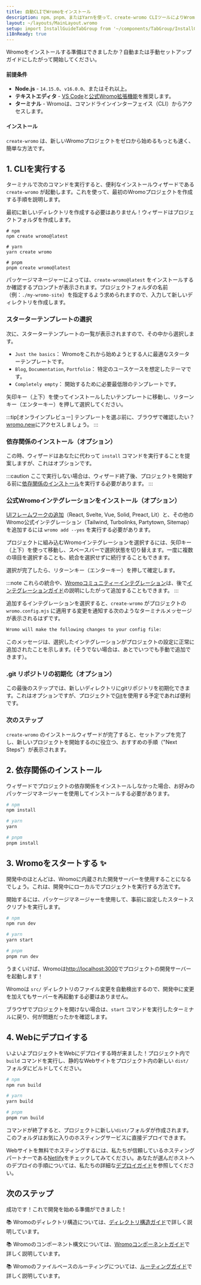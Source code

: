 ```yaml
---
title: 自動CLIでWromoをインストール
description: npm、pnpm、またはYarnを使って、create-wromo CLIツールによりWromoをインストールする方法です。
layout: ~/layouts/MainLayout.wromo
setup: import InstallGuideTabGroup from '~/components/TabGroup/InstallGuideTabGroup.wromo';
i18nReady: true
---
```

Wromoをインストールする準備はできましたか？自動または手動セットアップガイドにしたがって開始してください。

#### 前提条件

- **Node.js** - `14.15.0`、`v16.0.0`、またはそれ以上。
- **テキストエディタ** - [VS Code](https://code.visualstudio.com/)と[公式Wromo拡張機能](https://marketplace.visualstudio.com/items?itemName=wromo-build.wromo-vscode)を推奨します。
- **ターミナル** - Wromoは、コマンドラインインターフェイス（CLI）からアクセスします。

<InstallGuideTabGroup />

#### インストール

`create-wromo` は、新しいWromoプロジェクトをゼロから始めるもっとも速く、簡単な方法です。

## 1. CLIを実行する

ターミナルで次のコマンドを実行すると、便利なインストールウィザードである `create-wromo` が起動します。これを使って、最初のWromoプロジェクトを作成する手順を説明します。

最初に新しいディレクトリを作成する必要はありません！ウィザードはプロジェクトフォルダを作成します。


```shell
# npm
npm create wromo@latest

# yarn
yarn create wromo

# pnpm
pnpm create wromo@latest
```

パッケージマネージャーによっては、`create-wromo@latest` をインストールするか確認するプロンプトが表示されます。プロジェクトフォルダの名前（例：`./my-wromo-site`）を指定するよう求められますので、入力して新しいディレクトリを作成します。

### スターターテンプレートの選択

次に、スターターテンプレートの一覧が表示されますので、その中から選択します。

- `Just the basics`： Wromoをこれから始めようとする人に最適なスターターテンプレートです。
- `Blog`, `Documentation`, `Portfolio`： 特定のユースケースを想定したテーマです。
- `Completely empty`： 開始するために必要最低限のテンプレートです。

矢印キー（上下）を使ってインストールしたいテンプレートに移動し、リターンキー（エンターキー）を押して選択してください。

:::tip[オンラインプレビュー]
テンプレートを選ぶ前に、ブラウザで確認したい？ [wromo.new](https://wromo.new/)にアクセスしましょう。
:::

### 依存関係のインストール（オプション）

この時、ウィザードはあなたに代わって `install` コマンドを実行することを提案しますが、これはオプションです。

:::caution
ここで実行しない場合は、ウィザード終了後、プロジェクトを開始する前に[依存関係のインストール](/ja/install/auto/#2-依存関係のインストール)を実行する必要があります。
:::

### 公式Wromoインテグレーションをインストール（オプション）

[UIフレームワークの追加](/ja/core-concepts/framework-components/)（React, Svelte, Vue, Solid, Preact, Lit）と、その他のWromo公式インテグレーション（Tailwind, Turbolinks, Partytown, Sitemap）を追加するには `wromo add --yes` を実行する必要があります。

プロジェクトに組み込むWromoインテグレーションを選択するには、矢印キー（上下）を使って移動し、スペースバーで選択状態を切り替えます。一度に複数の項目を選択することも、統合を選択せずに続行することもできます。

選択が完了したら、リターンキー（エンターキー）を押して確定します。

:::note
これらの統合や、[Wromoコミュニティーインテグレーション](https://wromo.build/integrations)は、後で[インテグレーションガイド](/ja/guides/integrations-guide/)の説明にしたがって追加することもできます。
:::

追加するインテグレーションを選択すると、`create-wromo` がプロジェクトの `wromo.config.mjs` に適用する変更を通知する次のようなターミナルメッセージが表示されるはずです。

```bash
Wromo will make the following changes to your config file:
```

このメッセージは、選択したインテグレーションがプロジェクトの設定に正常に追加されたことを示します。(そうでない場合は、あとでいつでも手動で追加できます）。


### .git リポジトリの初期化（オプション）

この最後のステップでは、新しいディレクトリにgitリポジトリを初期化できます。これはオプションですが、プロジェクトで[Git](https://git-scm.com/)を使用する予定であれば便利です。


### 次のステップ

`create-wromo` のインストールウィザードが完了すると、セットアップを完了し、新しいプロジェクトを開始するのに役立つ、おすすめの手順（"Next Steps"）が表示されます。


## 2. 依存関係のインストール

ウィザードでプロジェクトの依存関係をインストールしなかった場合、お好みのパッケージマネージャーを使用してインストールする必要があります。

```bash
# npm
npm install

# yarn
yarn

# pnpm
pnpm install

```


## 3. Wromoをスタートする ✨

開発中のほとんどは、Wromoに内蔵された開発サーバーを使用することになるでしょう。これは、開発中にローカルでプロジェクトを実行する方法です。

開始するには、パッケージマネージャーを使用して、事前に設定したスタートスクリプトを実行します。

```bash
# npm
npm run dev

# yarn
yarn start

# pnpm
pnpm run dev
```

うまくいけば、Wromoは[http://localhost:3000](http://localhost:3000)でプロジェクトの開発サーバーを起動します！

Wromoは `src/` ディレクトリのファイル変更を自動検出するので、開発中に変更を加えてもサーバーを再起動する必要はありません。

ブラウザでプロジェクトを開けない場合は、`start` コマンドを実行したターミナルに戻り、何が問題だったかを確認します。


## 4. Webにデプロイする

いよいよプロジェクトをWebにデプロイする時が来ました！プロジェクト内で `build` コマンドを実行し、静的なWebサイトをプロジェクト内の新しい `dist/` フォルダにビルドしてください。

```bash
# npm
npm run build

# yarn
yarn build

# pnpm
pnpm run build
```

コマンドが終了すると、プロジェクトに新しい`dist/`フォルダが作成されます。このフォルダはお気に入りのホスティングサービスに直接デプロイできます。

Webサイトを無料でホスティングするには、私たちが信頼しているホスティングパートナーである[Netlify](https://www.netlify.com/)をチェックしてみてください。あなたが選んだホストへのデプロイの手順については、私たちの詳細な[デプロイガイド](/ja/guides/deploy/)を参照してください。


## 次のステップ

成功です！これで開発を始める準備ができました！

📚 Wromoのディレクトリ構造については、[ディレクトリ構造ガイド](/ja/core-concepts/project-structure/)で詳しく説明しています。

📚 Wromoのコンポーネント構文については、[Wromoコンポーネントガイド](/ja/core-concepts/wromo-components/)で詳しく説明しています。

📚 Wromoのファイルベースのルーティングについては、[ルーティングガイド](/ja/core-concepts/wromo-pages/)で詳しく説明しています。
